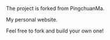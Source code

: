 The project is forked from PingchuanMa.

My personal website.

Feel free to fork and build your own one!
